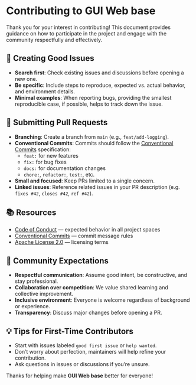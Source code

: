 # Contributing to GUI Web base

Thank you for your interest in contributing! This document provides guidance on how to participate in the project and engage with the community respectfully and effectively.

## 🧩 Creating Good Issues

- **Search first**: Check existing issues and discussions before opening a new one.
- **Be specific**: Include steps to reproduce, expected vs. actual behavior, and environment details.
- **Minimal examples**: When reporting bugs, providing the smallest reproducible case, if possible, helps to track down the issue.

## 🔀 Submitting Pull Requests

- **Branching**: Create a branch from `main` (e.g., `feat/add-logging`).
- **Conventional Commits**: Commits should follow the [Conventional Commits](https://www.conventionalcommits.org/) specification:
  - `feat:` for new features
  - `fix:` for bug fixes
  - `docs:` for documentation changes
  - `chore:`, `refactor:`, `test:`, etc.
- **Small and focused**: Keep PRs limited to a single concern.
- **Linked issues**: Reference related issues in your PR description (e.g. `fixes #42`, `closes #42`, `ref #42`).

## 📚 Resources

- [Code of Conduct](CODE_OF_CONDUCT.md) — expected behavior in all project spaces
- [Conventional Commits](https://www.conventionalcommits.org/) — commit message rules
- [Apache License 2.0](LICENSE) — licensing terms

## 🤝 Community Expectations

- **Respectful communication**: Assume good intent, be constructive, and stay professional.
- **Collaboration over competition**: We value shared learning and collective improvement.
- **Inclusive environment**: Everyone is welcome regardless of background or experience.
- **Transparency**: Discuss major changes before opening a PR.

## 💡 Tips for First-Time Contributors

- Start with issues labeled `good first issue` or `help wanted`.
- Don’t worry about perfection, maintainers will help refine your contribution.
- Ask questions in issues or discussions if you’re unsure.

Thanks for helping make **GUI Web base** better for everyone!
